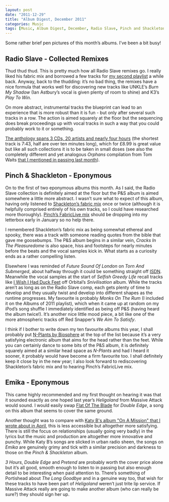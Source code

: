 ```yaml
---
layout: post
date: "2011-12-29"
title: "Album Digest, December 2011"
categories: Music
tags: [Music, Album Digest, December, Radio Slave, Pinch and Shackleton, Emika, Eleven]
---
```


Some rather brief pen pictures of this month’s albums. I’ve been a bit busy!

## Radio Slave - Collected Remixes

Thud thud thud. This is pretty much how all Radio Slave remixes go. I really liked his fabric mix and borrowed a few tracks for [my second playlist](/2010/10/playlist-2-dancing-in-space/) a while back. Anyway, back to the thudding: it’s no bad thing, the remixes have a nice formula that works well for discovering new tracks like UNKLE’s _Burn My Shadow_ (Ian Astbury’s vocal is given plenty of room to shine) and K3’s _Play To Win_.

On more abstract, instrumental tracks the blueprint can lead to an experience that is more robust than it is fun - but only after several such tracks in a row. The action is aimed squarely at the floor but the sequencing does break proceedings up with vocal tracks in such a way that you could probably work to it or something.

[The anthology spans 3 CDs, 20 artists and nearly four hours](http://www.amazon.co.uk/Works-Remixes-2006-2010-Radio-Slave/dp/B005KOZLHS/) (the shortest track is 7:43, half are over ten minutes long), which for £8.99 is great value but like all such collections it is to be taken in small doses (see also the completely different and yet analogous _Orphans_ compilation from Tom Waits [that I mentioned in passing last month](album-digest-november-2011)).

## Pinch & Shackleton - Eponymous

On to the first of two eponymous albums this month. As I said, the Radio Slave collection is definitely aimed at the floor but the P&S album is aimed somewhere a little more abstract. I wasn’t sure what to expect of this album, having only listened to [Shackleton’s fabric mix](http://www.fabriclondon.com/store/catalog/product/view/id/210/s/fabric-55/categories/8/) once or twice (although it is helpfully comprised entirely of his own tracks, so I could have researched more thoroughly). [Pinch’s FabricLive mix](http://www.fabriclondon.com/store/catalog/product/view/id/374/s/fabriclive-61/categories/8/) should be dropping into my letterbox early in January so no help there.

I remembered Shackleton’s fabric mix as being somewhat ethereal and spooky, there was a track with someone reading quotes from the bible that gave me goosebumps. The P&S album begins in a similar vein, _Cracks In The Pleasuredome_ is also space, hiss and footsteps for nearly minutes before the beats and the vocal samples kick in. What starts as a curiosity ends as a rather compelling listen.

Elsewhere I was reminded of _Future Sound Of London_ on _Torn And Submerged_, about halfway through it could be something straight off [ISDN](http://www.discogs.com/FSOL-ISDN/release/6007). Meanwhile the vocal samples at the start of _Selfish Greedy Life_ recall tracks like [I Wish I Had Duck Feet](http://www.youtube.com/watch?v=ChdunFBYW3M) off Orbital’s _Snivilisation_ album. While the tracks aren’t as long as on the Radio Slave comp, each gets plenty of time to develop and they usually twist and develop into different shapes as the runtime progresses. My favourite is probably _Monks On The Rum_ (I included it on the Albums of 2011 playlist), which when it came up at random on my iPod’s song shuffle I immediately identified as being off P&S (having heard the album twice!). It’s another nice little mood piece, a bit like one of the more atmospheric tracks off Red Snapper’s _We Aim To Satisfy_.

I think if I bother to write down my ten favourite albums this year, I shall probably put [N-Plants by Biosphere](album-digest-august-2011) at the top of the list because it’s a very satisfying electronic album that aims for the head rather than the feet. While you can certainly dance to some bits of the P&S album, it is definitely squarely aimed at a similar head space as _N-Plants_ and had I heard it sooner, it probably would have become a firm favourite too. I shall definitely keep it close by in the new year; I also look forward to rediscovering Shackleton’s fabric mix and to hearing Pinch’s FabricLive mix.

## Emika - Eponymous

This came highly recommended and my first thought on hearing it was that it sounded exactly as one hoped last year’s _Heligoland_ from Massive Attack would sound. I would easily swap [Flat Of The Blade](http://www.songmeanings.net/songs/view/3530822107858817923/) for _Double Edge_, a song on this album that seems to cover the same ground.

Another thought was to compare with [Katy B's album "On A Mission" that I wrote about in April](album-digest-april-2011), this is less accessible but altogether more satisfying. There is still the focus on relationships (usually going very badly) in the lyrics but the music and production are altogether more innovative and punchy. While Katy B’s songs are slicked in urban radio sheen, the songs on _Emika_ are genuinely grimy and tick with a similar precision and darkness to those on the _Pinch & Shackleton_ album.

_3 Hours_, _Double Edge_ and _Pretend_ are probably worth the cover price alone but it’s all good, smooth enough to listen to in passing but also enough detail to be interesting when paid attention to. There’s something of Portishead about _The Long Goodbye_ and in a genuine way too, that wish for these tracks to have been part of _Heligoland_ weren’t just trite lip service. If Massive Attack really are going to make another album (who can really be sure?) they should sign her up.
